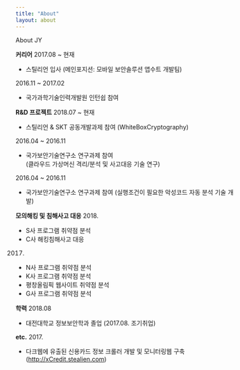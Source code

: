 ```yaml
---
title: "About"
layout: about
---
```


About JY

**커리어**
2017.08 ~ 현재
- 스틸리언 입사 
(메인포지션: 모바일 보안솔루션 앱수트 개발팀)

2016.11 ~ 2017.02
- 국가과학기술인력개발원 인턴쉽 참여



**R&D 프로젝트**
2018.07 ~ 현재
- 스틸리언 & SKT 공동개발과제 참여
(WhiteBoxCryptography)

2016.04 ~ 2016.11 
- 국가보안기술연구소 연구과제 참여  
(클라우드 가상머신 격리/분석 및 사고대응 기술 연구)

2016.04 ~ 2016.11 
- 국가보안기술연구소 연구과제 참여
(실행조건이 필요한 악성코드 자동 분석 기술 개발)



**모의해킹 및 침해사고 대응**
2018.
- S사 프로그램 취약점 분석
- C사 해킹침해사고 대응

2017.
- N사 프로그램 취약점 분석
- K사 프로그램 취약점 분석
- 평창올림픽 웹사이트 취약점 분석
- G사 프로그램 취약점 분석


**학력**
2018.08 
- 대전대학교 정보보안학과 졸업 
(2017.08. 조기취업)

**etc.**
2017.
- 다크웹에 유출된 신용카드 정보 크롤러 개발 및 모니터링웹 구축 
(http://xCredit.stealien.com)



